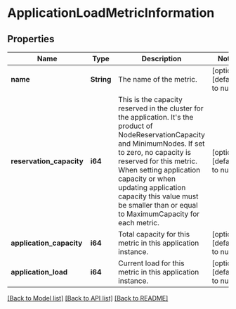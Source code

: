 # ApplicationLoadMetricInformation

## Properties
Name | Type | Description | Notes
------------ | ------------- | ------------- | -------------
**name** | **String** | The name of the metric. | [optional] [default to null]
**reservation_capacity** | **i64** | This is the capacity reserved in the cluster for the application. It&#39;s the product of NodeReservationCapacity and MinimumNodes. If set to zero, no capacity is reserved for this metric. When setting application capacity or when updating application capacity this value must be smaller than or equal to MaximumCapacity for each metric. | [optional] [default to null]
**application_capacity** | **i64** | Total capacity for this metric in this application instance. | [optional] [default to null]
**application_load** | **i64** | Current load for this metric in this application instance. | [optional] [default to null]

[[Back to Model list]](../README.md#documentation-for-models) [[Back to API list]](../README.md#documentation-for-api-endpoints) [[Back to README]](../README.md)


